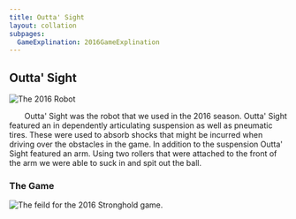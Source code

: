 ```yaml
---
title: Outta' Sight
layout: collation
subpages:
  GameExplination: 2016GameExplination
---
```


Outta' Sight
---

![The 2016 Robot](/first/images/2016Robot/2016Robot.jpg)

&nbsp;&nbsp;&nbsp;&nbsp;&nbsp;&nbsp;&nbsp;Outta' Sight was the robot that we used in the 2016 season. Outta' Sight featured an in dependently articulating suspension as well as pneumatic tires. These were used to absorb shocks that might be incurred when driving over the obstacles in the game. In addition to the suspension Outta' Sight featured an arm. Using two rollers that were attached to the front of the arm we were able to suck in and spit out the ball.

### The Game

![The feild for the 2016 Stronghold game.](/first/images/2016Robot/Competition.jpg)

<otherfile id="GameExplination" > </otherfile>
